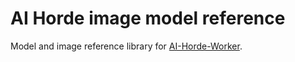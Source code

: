 # AI Horde image model reference

Model and image reference library for [AI-Horde-Worker](https://github.com/db0/AI-Horde-Worker).
